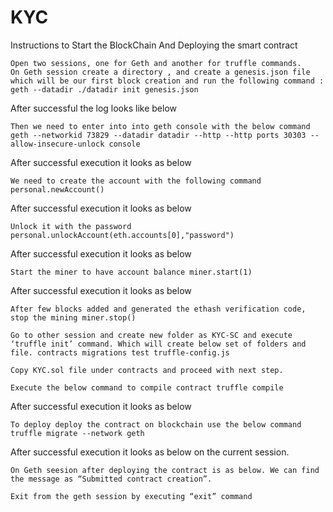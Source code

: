 # KYC


Instructions to Start the BlockChain And Deploying the smart contract

    Open two sessions, one for Geth and another for truffle commands.
    On Geth session create a directory , and create a genesis.json file which will be our first block creation and run the following command : geth --datadir ./datadir init genesis.json

After successful the log looks like below

    Then we need to enter into into geth console with the below command geth --networkid 73829 --datadir datadir --http --http ports 30303 --allow-insecure-unlock console

After successful execution it looks as below

    We need to create the account with the following command personal.newAccount()

After successful execution it looks as below

    Unlock it with the password personal.unlockAccount(eth.accounts[0],"password")

After successful execution it looks as below

    Start the miner to have account balance miner.start(1)

After successful execution it looks as below

    After few blocks added and generated the ethash verification code, stop the mining miner.stop()

    Go to other session and create new folder as KYC-SC and execute ‘truffle init’ command. Which will create below set of folders and file. contracts migrations test truffle-config.js

    Copy KYC.sol file under contracts and proceed with next step.

    Execute the below command to compile contract truffle compile

After successful execution it looks as below

    To deploy deploy the contract on blockchain use the below command truffle migrate --network geth

After successful execution it looks as below on the current session.

    On Geth seesion after deploying the contract is as below. We can find the message as “Submitted contract creation”.

    Exit from the geth session by executing “exit” command


